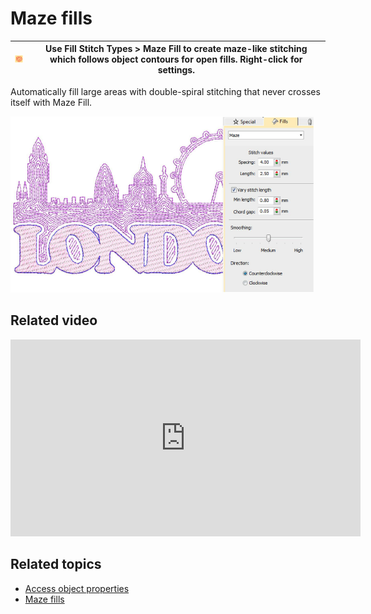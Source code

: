 # Maze fills

| ![MazeFill.png](assets/MazeFill.png) | Use Fill Stitch Types > Maze Fill to create maze-like stitching which follows object contours for open fills. Right-click for settings. |
| ------------------------------------ | --------------------------------------------------------------------------------------------------------------------------------------- |

Automatically fill large areas with double-spiral stitching that never crosses itself with Maze Fill.

![MazeFillSample.png](assets/MazeFillSample.png)

## Related video

<iframe src="https://www.youtube.com/embed/VbLn8VujLEI" frameborder="0" 
		 allow="accelerometer; autoplay; encrypted-media; gyroscope; picture-in-picture" 
		 allowfullscreen="" style="width: 560px; height: 315px;">
<p>&#160;</p>
</iframe>

## Related topics

- [Access object properties](../../Basics/basics/Access_object_properties)
- [Maze fills](../../Decorative/specialty/Maze_fills)
